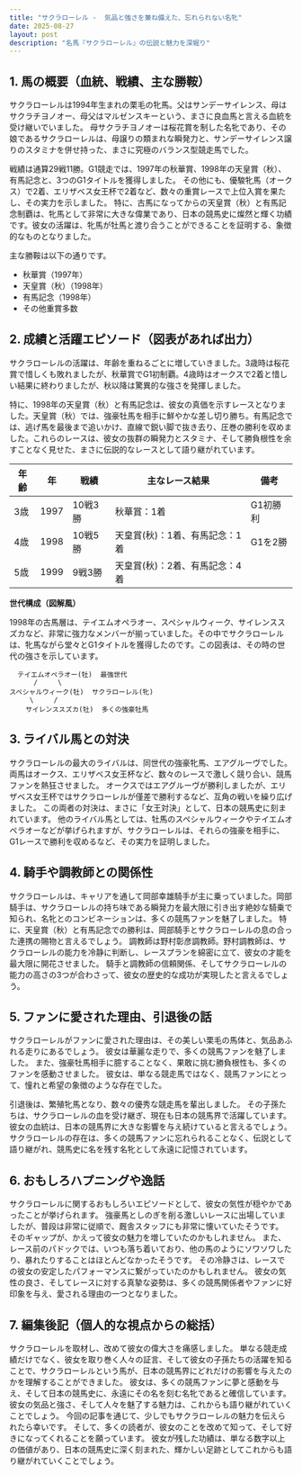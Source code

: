 ```yaml
---
title: "サクラローレル -  気品と強さを兼ね備えた、忘れられない名牝"
date: 2025-08-27
layout: post
description: "名馬『サクラローレル』の伝説と魅力を深堀り"
---
```


## 1. 馬の概要（血統、戦績、主な勝鞍）

サクラローレルは1994年生まれの栗毛の牝馬。父はサンデーサイレンス、母はサクラチヨノオー、母父はマルゼンスキーという、まさに良血馬と言える血統を受け継いでいました。  母サクラチヨノオーは桜花賞を制した名牝であり、その娘であるサクラローレルは、母譲りの類まれな瞬発力と、サンデーサイレンス譲りのスタミナを併せ持った、まさに究極のバランス型競走馬でした。

戦績は通算29戦11勝。G1競走では、1997年の秋華賞、1998年の天皇賞（秋）、有馬記念と、3つのG1タイトルを獲得しました。  その他にも、優駿牝馬（オークス）で2着、エリザベス女王杯で2着など、数々の重賞レースで上位入賞を果たし、その実力を示しました。  特に、古馬になってからの天皇賞（秋）と有馬記念制覇は、牝馬として非常に大きな偉業であり、日本の競馬史に燦然と輝く功績です。彼女の活躍は、牝馬が牡馬と渡り合うことができることを証明する、象徴的なものとなりました。

主な勝鞍は以下の通りです。

* 秋華賞（1997年）
* 天皇賞（秋）（1998年）
* 有馬記念（1998年）
* その他重賞多数


## 2. 成績と活躍エピソード（図表があれば出力）

サクラローレルの活躍は、年齢を重ねるごとに増していきました。3歳時は桜花賞で惜しくも敗れましたが、秋華賞でG1初制覇。4歳時はオークスで2着と惜しい結果に終わりましたが、秋以降は驚異的な強さを発揮しました。

特に、1998年の天皇賞（秋）と有馬記念は、彼女の真価を示すレースとなりました。天皇賞（秋）では、強豪牡馬を相手に鮮やかな差し切り勝ち。有馬記念では、逃げ馬を最後まで追いかけ、直線で鋭い脚で抜き去り、圧巻の勝利を収めました。これらのレースは、彼女の抜群の瞬発力とスタミナ、そして勝負根性を余すことなく見せた、まさに伝説的なレースとして語り継がれています。

| 年齢 | 年 | 戦績 | 主なレース結果 | 備考 |
|---|---|---|---|---|
| 3歳 | 1997 | 10戦3勝 | 秋華賞：1着 | G1初勝利 |
| 4歳 | 1998 | 10戦5勝 | 天皇賞(秋)：1着、有馬記念：1着 | G1を2勝 |
| 5歳 | 1999 | 9戦3勝 |  天皇賞(秋)：2着、有馬記念：4着 |  |


**世代構成（図解風）**

1998年の古馬層は、テイエムオペラオー、スペシャルウィーク、サイレンススズカなど、非常に強力なメンバーが揃っていました。その中でサクラローレルは、牝馬ながら堂々とG1タイトルを獲得したのです。この図表は、その時の世代の強さを示しています。

```
  テイエムオペラオー(牡)  最強世代
      /     \
スペシャルウィーク(牡)  サクラローレル(牝)
     \     /
    サイレンススズカ(牡)  多くの強豪牡馬
```


## 3. ライバル馬との対決

サクラローレルの最大のライバルは、同世代の強豪牝馬、エアグルーヴでした。両馬はオークス、エリザベス女王杯など、数々のレースで激しく競り合い、競馬ファンを熱狂させました。  オークスではエアグルーヴが勝利しましたが、エリザベス女王杯ではサクラローレルが僅差で勝利するなど、互角の戦いを繰り広げました。  この両者の対決は、まさに「女王対決」として、日本の競馬史に刻まれています。  他のライバル馬としては、牡馬のスペシャルウィークやテイエムオペラオーなどが挙げられますが、サクラローレルは、それらの強豪を相手に、G1レースで勝利を収めるなど、その実力を証明しました。


## 4. 騎手や調教師との関係性

サクラローレルは、キャリアを通して岡部幸雄騎手が主に乗っていました。岡部騎手は、サクラローレルの持ち味である瞬発力を最大限に引き出す絶妙な騎乗で知られ、名牝とのコンビネーションは、多くの競馬ファンを魅了しました。  特に、天皇賞（秋）と有馬記念での勝利は、岡部騎手とサクラローレルの息の合った連携の賜物と言えるでしょう。  調教師は野村彰彦調教師。野村調教師は、サクラローレルの能力を冷静に判断し、レースプランを綿密に立て、彼女の才能を最大限に開花させました。  騎手と調教師の信頼関係、そしてサクラローレルの能力の高さの3つが合わさって、彼女の歴史的な成功が実現したと言えるでしょう。


## 5. ファンに愛された理由、引退後の話

サクラローレルがファンに愛された理由は、その美しい栗毛の馬体と、気品あふれる走りにあるでしょう。  彼女は華麗な走りで、多くの競馬ファンを魅了しました。  また、強豪牡馬相手に臆することなく、果敢に挑む勝負根性も、多くのファンを感動させました。  彼女は、単なる競走馬ではなく、競馬ファンにとって、憧れと希望の象徴のような存在でした。

引退後は、繁殖牝馬となり、数々の優秀な競走馬を輩出しました。  その子孫たちは、サクラローレルの血を受け継ぎ、現在も日本の競馬界で活躍しています。  彼女の血統は、日本の競馬界に大きな影響を与え続けていると言えるでしょう。  サクラローレルの存在は、多くの競馬ファンに忘れられることなく、伝説として語り継がれ、競馬史に名を残す名牝として永遠に記憶されています。


## 6. おもしろハプニングや逸話

サクラローレルに関するおもしろいエピソードとして、彼女の気性が穏やかであったことが挙げられます。  強豪馬としのぎを削る激しいレースに出場していましたが、普段は非常に従順で、厩舎スタッフにも非常に懐いていたそうです。  そのギャップが、かえって彼女の魅力を増していたのかもしれません。  また、レース前のパドックでは、いつも落ち着いており、他の馬のようにソワソワしたり、暴れたりすることはほとんどなかったそうです。  その冷静さは、レースでの彼女の安定したパフォーマンスに繋がっていたのかもしれません。  彼女の気性の良さ、そしてレースに対する真摯な姿勢は、多くの競馬関係者やファンに好印象を与え、愛される理由の一つとなりました。


## 7. 編集後記（個人的な視点からの総括）

サクラローレルを取材し、改めて彼女の偉大さを痛感しました。  単なる競走成績だけでなく、彼女を取り巻く人々の証言、そして彼女の子孫たちの活躍を知ることで、サクラローレルという馬が、日本の競馬界にどれだけの影響を与えたのかを理解することができました。  彼女は、多くの競馬ファンに夢と感動を与え、そして日本の競馬史に、永遠にその名を刻む名牝であると確信しています。  彼女の気品と強さ、そして人々を魅了する魅力は、これからも語り継がれていくことでしょう。  今回の記事を通じて、少しでもサクラローレルの魅力を伝えられたら幸いです。  そして、多くの読者が、彼女のことを改めて知って、そして好きになってくれることを願っています。  彼女が残した功績は、単なる数字以上の価値があり、日本の競馬史に深く刻まれた、輝かしい足跡としてこれからも語り継がれていくことでしょう。
